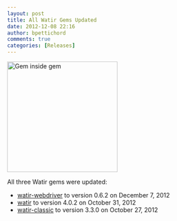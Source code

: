 ```yaml
---
layout: post
title: All Watir Gems Updated
date: 2012-12-08 22:16
author: bpettichord
comments: true
categories: [Releases]
---
```

<a title="By Humanfeather / Michelle Jo (Own work) [CC-BY-3.0 (http://creativecommons.org/licenses/by/3.0)], via Wikimedia Commons" href="http://commons.wikimedia.org/wiki/File%3AGem_inside_gem.JPG"><img width="256" alt="Gem inside gem" src="//upload.wikimedia.org/wikipedia/commons/thumb/5/56/Gem_inside_gem.JPG/256px-Gem_inside_gem.JPG" /></a>

All three Watir gems were updated:

<ul>
<li><a href="https://rubygems.org/gems/watir-webdriver">watir-webdriver</a> to version 0.6.2 on December 7, 2012</li>
<li><a href="https://rubygems.org/gems/watir">watir</a> to version 4.0.2 on October 31, 2012</li>
<li><a href="https://rubygems.org/gems/watir-classic">watir-classic</a> to version 3.3.0 on October 27, 2012</li>
</ul>
